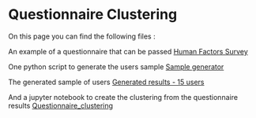 # Questionnaire Clustering

On this page you can find the following files :

An example of a questionnaire that can be passed [Human Factors Survey](./questionnaire_sec_asp_pdf.html)

One python script to generate the users sample
[Sample generator](./sample_random_generator.py)

The generated sample of users
[Generated results - 15 users](./generated_results/data_sample_15.csv)

And a jupyter notebook to create the clustering from the questionnaire results
[Questionnaire_clustering](./questionnaire_clustering.ipynb)

